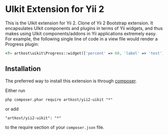 UIkit Extension for Yii 2
=====================================

This is the UIkit extension for Yii 2. Clone of Yii 2 Bootstrap extension. It encapsulates UIkit components
and plugins in terms of Yii widgets, and thus makes using UIkit components/addons
in Yii applications extremely easy. For example, the following
single line of code in a view file would render a Progress plugin:

```php
<?= artkost\uikit\Progress::widget(['percent' => 60, 'label' => 'test']) ?>
```


Installation
------------

The preferred way to install this extension is through [composer](http://getcomposer.org/download/).

Either run

```
php composer.phar require artkost/yii2-uikit "*"
```

or add

```
"artkost/yii2-uikit": "*"
```

to the require section of your `composer.json` file.

